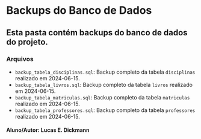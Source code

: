 # Backups do Banco de Dados
## Esta pasta contém backups do banco de dados do projeto.

### Arquivos

* `backup_tabela_disciplinas.sql`: Backup completo da tabela `disciplinas` realizado em 2024-06-15.
* `backup_tabela_livros.sql`: Backup completo da tabela `livros` realizado em 2024-06-15.
* `backup_tabela_matriculas.sql`: Backup completo da tabela `matriculas` realizado em 2024-06-15.
* `backup_tabela_professores.sql`: Backup completo da tabela `professores` realizado em 2024-06-15.

#### Aluno/Autor: Lucas E. Dickmann